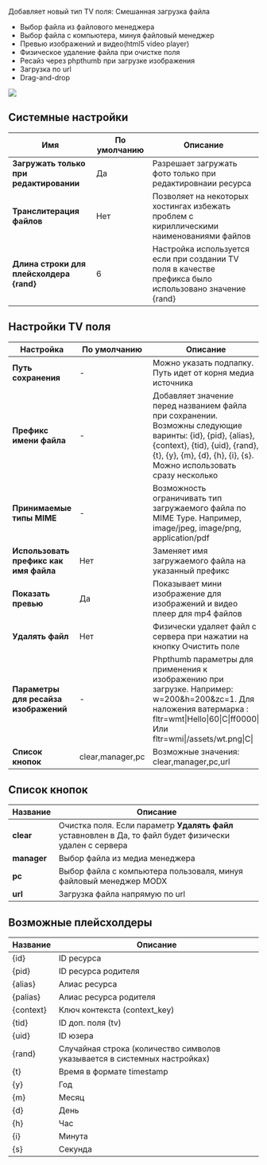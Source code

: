 Добавляет новый тип TV поля: Смешанная загрузка файла

* Выбор файла из файлового менеджера
* Выбор файла с компьютера, минуя файловый менеджер
* Превью изображений и видео(html5 video player)
* Физическое удаление файла при очистке поля
* Ресайз через phpthumb при загрузке изображения
* Загрузка по url
* Drag-and-drop

[![](https://file.modx.pro/files/1/b/1/1b19540fc2888f0c02879617e55c1039s.jpg)](https://file.modx.pro/files/1/b/1/1b19540fc2888f0c02879617e55c1039.png)

## Системные настройки

| Имя              | По умолчанию | Описание                                                                                                                       |
| ---------------- | ------------ | ----------------------------------------------------------------------------------------------------------------------------------- |
| **Загружать только при редактировании**     | Да | Разрешает загружать фото только при редактировнаии ресурса                                                                                        |
| **Транслитерация файлов** |     Нет         | Позволяет на некоторых хостингах избежать проблем с кириллическими наименованиями файлов                                                |
| **Длина строки для плейсхолдера {rand}**     |      6        | Настройка используется если при создании TV поля в качестве префикса было использовано значение {rand}                                                  |



## Настройки TV поля

| Настройка           | По умолчанию | Описание                                                                                                                       |
| ---------------- | ------------ | ----------------------------------------------------------------------------------------------------------------------------------- |
| **Путь сохранения**     | - | Можно указать подпапку. Путь идет от корня медиа источника                                                           |
| **Префикс имени файла** |     -         | Добавляет значение перед названием файла при сохранении. Возможны следующие варинты: {id}, {pid}, {alias}, {context}, {tid}, {uid}, {rand}, {t}, {y}, {m}, {d}, {h}, {i}, {s}. Можно использовать сразу несколько                                               |
| **Принимаемые типы MIME**     |     -        | Возможность ограничивать тип загружаемого файла по MIME Type. Например, image/jpeg, image/png, application/pdf                                                  |
| **Использовать префикс как имя файла**     |     Нет        | Заменяет имя загружаемого файла на указанный префикс                                                  |
| **Показать превью**     |     Да        | Показывает мини изображение для изображений и видео плеер для mp4 файлов                                                 |
| **Удалять файл**     |     Нет       | Физически удаляет файл с сервера при нажатии на кнопку Очистить поле                                                 |
| **Параметры для ресайза изображений**     |     -       | Phpthumb параметры для применения к изображению при загрузке.  Например:  w=200&h=200&zc=1. Для наложения ватермарка : fltr=wmt\|Hello\|60\|C\|ff0000\| Или fltr=wmi\|/assets/wt.png\|C\|                           |
| **Список кнопок**     |     clear,manager,pc       | Возможные значения: clear,manager,pc,url                                   |

## Список кнопок
| Название           |  Описание |
| ---------------- | ------------ |
| **clear**     | Очистка поля. Если параметр **Удалять файл** уставновлен в Да, то файл будет физически удален с сервера |
| **manager**     | Выбор файла из медиа менеджера |
| **pc**     | Выбор файла с компьютера пользоваля, минуя файловый менеджер MODX |
| **url**     | Загрузка файла напрямую по url |

## Возможные плейсхолдеры
| Название           |  Описание |
| ---------------- | ------------ |
| {id} | ID ресурса |
| {pid} | ID ресурса родителя |
| {alias} | Алиас ресурса |
| {palias} | Алиас ресурса родителя |
| {context}| Ключ контекста (context_key) |
| {tid} | ID доп. поля (tv) |
| {uid} | ID юзера |
| {rand} | Случайная строка (количество символов указывается в системных настройках) |
| {t} | Время в формате timestamp |
| {y} | Год |
| {m} | Месяц |
| {d} | День |
| {h} | Час |
| {i} | Минута |
| {s} | Секунда |

